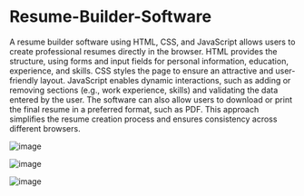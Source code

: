 # Resume-Builder-Software
A resume builder software using HTML, CSS, and JavaScript allows users to create professional resumes directly in the browser. HTML provides the structure, using forms and input fields for personal information, education, experience, and skills. CSS styles the page to ensure an attractive and user-friendly layout. JavaScript enables dynamic interactions, such as adding or removing sections (e.g., work experience, skills) and validating the data entered by the user. The software can also allow users to download or print the final resume in a preferred format, such as PDF. This approach simplifies the resume creation process and ensures consistency across different browsers.

![image](https://github.com/user-attachments/assets/e0a11d44-1ca7-4f6e-8d85-f01b59eececa)

![image](https://github.com/user-attachments/assets/8ce6824c-b992-4227-9636-4d5e6ed5cacf)

![image](https://github.com/user-attachments/assets/780f64ef-8b2d-486d-8175-8531942f94c1)






